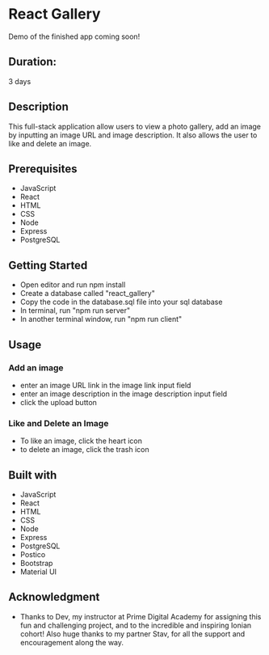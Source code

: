 # React Gallery

Demo of the finished app coming soon!

## Duration:
3 days 

## Description 
This full-stack application allow users to view a photo gallery, add an image by inputting an image URL and image description. It also allows the user to like and delete an image. 

## Prerequisites
- JavaScript 
- React
- HTML
- CSS
- Node
- Express 
- PostgreSQL 

## Getting Started 
- Open editor and run npm install
- Create a database called "react_gallery"
- Copy the code in the database.sql file into your sql database
- In terminal, run "npm run server"
- In another terminal window, run "npm run client"

## Usage 
### Add an image 
- enter an image URL link in the image link input field 
- enter an image description in the image description input field 
- click the upload button 
### Like and Delete an Image 
- To like an image, click the heart icon 
- to delete an image, click the trash icon 

## Built with 
- JavaScript 
- React
- HTML
- CSS
- Node
- Express 
- PostgreSQL 
- Postico
- Bootstrap 
- Material UI 

## Acknowledgment 
- Thanks to Dev, my instructor at Prime Digital Academy for assigning this fun and challenging project, and to the incredible and inspiring Ionian cohort! Also huge thanks to my partner Stav, for all the support and encouragement along the way.
